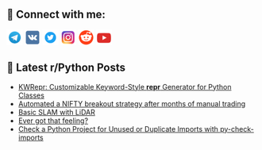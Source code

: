 ## 🔎 Connect with me:
[<img src="https://github.com/bullbesh/bullbesh/blob/main/images/Telegram.png" width="32" height="32" />](https://t.me/bullbesh)
[<img src="https://github.com/bullbesh/bullbesh/blob/main/images/VK.png" width="32" height="32" />](https://vk.com/bullbesh)
[<img src="https://github.com/bullbesh/bullbesh/blob/main/images/Twitter.png" width="32" height="32" />](https://twitter.com/bullbesh1)
[<img src="https://github.com/bullbesh/bullbesh/blob/main/images/Instagram.png" width="32" height="32" />](https://www.instagram.com/bullbesh)
[<img src="https://github.com/bullbesh/bullbesh/blob/main/images/Reddit.png" width="32" height="32" />](https://www.reddit.com/user/bullbesh)
[<img src="https://github.com/bullbesh/bullbesh/blob/main/images/YouTube.png" width="32" height="32" />](https://www.youtube.com/channel/UCtfjRs6uzgq5mfm8S06WTcg)

## 📕 Latest r/Python Posts
<!-- BLOG-POST-LIST:START -->
- [KWRepr: Customizable Keyword-Style __repr__ Generator for Python Classes](https://www.reddit.com/r/Python/comments/1m6bzol/kwrepr_customizable_keywordstyle_repr_generator/)
- [Automated a NIFTY breakout strategy after months of manual trading](https://www.reddit.com/r/Python/comments/1m6brgz/automated_a_nifty_breakout_strategy_after_months/)
- [Basic SLAM with LiDAR](https://www.reddit.com/r/Python/comments/1m6bdzl/basic_slam_with_lidar/)
- [Ever got that feeling?](https://www.reddit.com/r/Python/comments/1m69kf8/ever_got_that_feeling/)
- [Check a Python Project for Unused or Duplicate Imports with py-check-imports](https://www.reddit.com/r/Python/comments/1m68lqi/check_a_python_project_for_unused_or_duplicate/)
<!-- BLOG-POST-LIST:END -->
